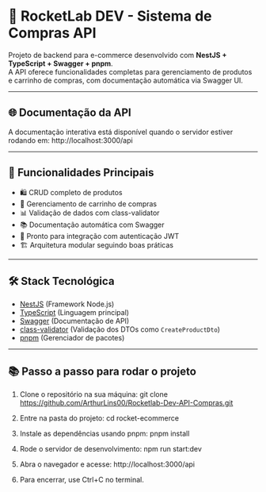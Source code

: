 # 🚀 RocketLab DEV - Sistema de Compras API

Projeto de backend para e-commerce desenvolvido com **NestJS + TypeScript + Swagger + pnpm**.  
A API oferece funcionalidades completas para gerenciamento de produtos e carrinho de compras, com documentação automática via Swagger UI.

---

## 🌐 Documentação da API

A documentação interativa está disponível quando o servidor estiver rodando em:
http://localhost:3000/api

---

## 📸 Funcionalidades Principais

- 🛍️ CRUD completo de produtos
- 🛒 Gerenciamento de carrinho de compras
- 📊 Validação de dados com class-validator
- 📚 Documentação automática com Swagger
- 🔐 Pronto para integração com autenticação JWT
- 🏗️ Arquitetura modular seguindo boas práticas

---

## 🛠️ Stack Tecnológica

- [NestJS](https://nestjs.com/) (Framework Node.js)
- [TypeScript](https://www.typescriptlang.org/) (Linguagem principal)
- [Swagger](https://swagger.io/) (Documentação de API)
- [class-validator](https://github.com/typestack/class-validator) (Validação dos DTOs como `CreateProductDto`)
- [pnpm](https://pnpm.io/) (Gerenciador de pacotes)

---

## 📚 Passo a passo para rodar o projeto

1. Clone o repositório na sua máquina:
git clone https://github.com/ArthurLins00/Rocketlab-Dev-API-Compras.git

2. Entre na pasta do projeto:
cd rocket-ecommerce

3. Instale as dependências usando pnpm:
pnpm install

4. Rode o servidor de desenvolvimento:
npm run start:dev

5. Abra o navegador e acesse:
http://localhost:3000/api

6. Para encerrar, use Ctrl+C no terminal.
